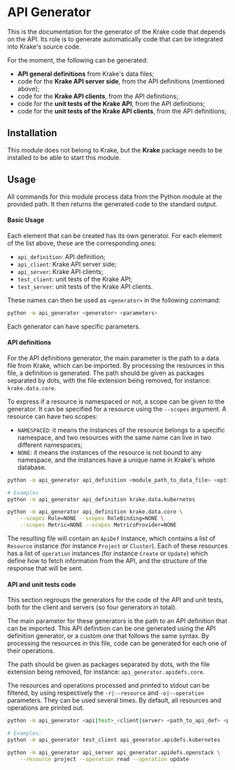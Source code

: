 # API Generator

This is the documentation for the generator of the Krake code that depends on the API.
Its role is to generate automatically code that can be integrated into Krake's source
code.

For the moment, the following can be generated:

 * **API general definitions** from Krake's data files;
 * code for the **Krake API server side**, from the API definitions (mentioned above);
 * code for the **Krake API clients**, from the API definitions;
 * code for the **unit tests of the Krake API**, from the API definitions;
 * code for the **unit tests of the Krake API clients**, from the API definitions;

## Installation

This module does not belong to Krake, but the **Krake** package needs to be installed to
be able to start this module.

## Usage

All commands for this module process data from the Python module at the provided path.
It then returns the generated code to the standard output.

#### Basic Usage
Each element that can be created has its own generator. For each element of the list
above, these are the corresponding ones:

 * `api_definition`: API definition;
 * `api_client`: Krake API server side;
 * `api_server`: Krake API clients;
 * `test_client`: unit tests of the Krake API;
 * `test_server`: unit tests of the Krake API clients.

These names can then be used as `<generator>` in the following command:

```bash
python -m api_generator <generator> <parameters>
```

Each generator can have specific parameters.


#### API definitions

For the API definitions generator, the main parameter is the path to a data file from
Krake, which can be imported. By processing the resources in this file, a definition is
generated. The path should be given as packages separated by dots, with the file
extension being removed, for instance: `krake.data.core`.

To express if a resource is namespaced or not, a scope can be given to the generator. It
can be specified for a resource using the `--scopes` argument. A resource can have two
scopes:
 * `NAMESPACED`: it means the instances of the resource belongs to a specific namespace,
   and two resources with the same name can live in two different namespaces;
 * `NONE`: it means the instances of the resource is not bound to any namespace, and
   the instances have a unique name in Krake's whole database.


```bash
python -m api_generator api_definition <module_path_to_data_file> <options>

# Examples
python -m api_generator api_definition krake.data.kubernetes

python -m api_generator api_definition krake.data.core \
    --scopes Role=NONE --scopes RoleBinding=NONE \
    --scopes Metric=NONE --scopes MetricsProvider=NONE
```

The resulting file will contain an `ApiDef` instance, which contains a list of
`Resource` instance (for instance `Project` or `Cluster`). Each of these resources has a
list of `operation` instances (for instance `Create` or `Update`) which define how to
fetch information from the API, and the structure of the response that will be sent.


#### API and unit tests code

This section regroups the generators for the code of the API and unit tests, both for
the client and servers (so four generators in total).

The main parameter for these generators is the path to an API definition that can be
imported. This API definition can be one generated using the API definition generator,
or a custom one that follows the same syntax. By processing the resources in this file,
code can be generated for each one of their operations.

The path should be given as packages separated by dots, with the file extension being
removed, for instance: `api_generator.apidefs.core`.

The resources and operations processed and printed to stdout can be filtered, by using
respectively the `-r|--resource` and `-o|--operation` parameters. They can be used
several times. By default, all resources and operations are printed out.

```bash
python -m api_generator <api|test>_<client|server> <path_to_api_def> <parameters>

# Examples:
python -m api_generator test_client api_generator.apidefs.kubernetes

python -m api_generator api_server api_generator.apidefs.openstack \
    --resource project --operation read --operation update
```

